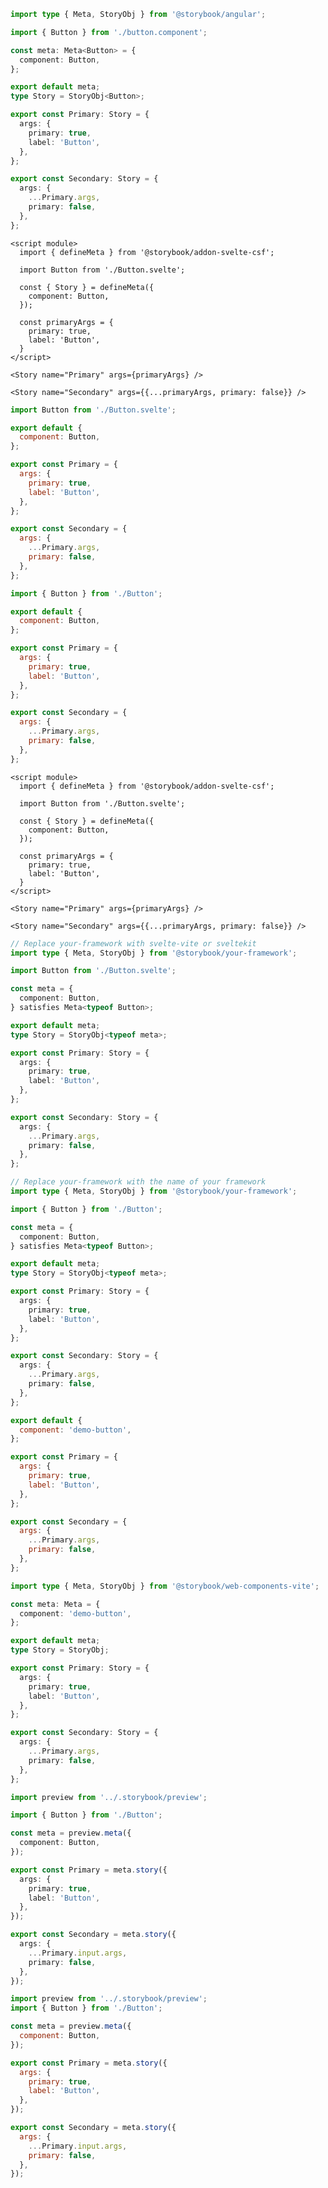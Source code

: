 ```ts filename="Button.stories.ts" renderer="angular" language="ts"
import type { Meta, StoryObj } from '@storybook/angular';

import { Button } from './button.component';

const meta: Meta<Button> = {
  component: Button,
};

export default meta;
type Story = StoryObj<Button>;

export const Primary: Story = {
  args: {
    primary: true,
    label: 'Button',
  },
};

export const Secondary: Story = {
  args: {
    ...Primary.args,
    primary: false,
  },
};
```

```svelte filename="Button.stories.svelte" renderer="svelte" language="js" tabTitle="Svelte CSF"
<script module>
  import { defineMeta } from '@storybook/addon-svelte-csf';

  import Button from './Button.svelte';

  const { Story } = defineMeta({
    component: Button,
  });

  const primaryArgs = {
    primary: true,
    label: 'Button',
  }
</script>

<Story name="Primary" args={primaryArgs} />

<Story name="Secondary" args={{...primaryArgs, primary: false}} />
```

```js filename="Button.stories.js" renderer="svelte" language="js" tabTitle="CSF"
import Button from './Button.svelte';

export default {
  component: Button,
};

export const Primary = {
  args: {
    primary: true,
    label: 'Button',
  },
};

export const Secondary = {
  args: {
    ...Primary.args,
    primary: false,
  },
};
```

```js filename="Button.stories.js|jsx" renderer="common" language="js" tabTitle="CSF 3"
import { Button } from './Button';

export default {
  component: Button,
};

export const Primary = {
  args: {
    primary: true,
    label: 'Button',
  },
};

export const Secondary = {
  args: {
    ...Primary.args,
    primary: false,
  },
};
```

```svelte filename="Button.stories.svelte" renderer="svelte" language="ts" tabTitle="Svelte CSF"
<script module>
  import { defineMeta } from '@storybook/addon-svelte-csf';

  import Button from './Button.svelte';

  const { Story } = defineMeta({
    component: Button,
  });

  const primaryArgs = {
    primary: true,
    label: 'Button',
  }
</script>

<Story name="Primary" args={primaryArgs} />

<Story name="Secondary" args={{...primaryArgs, primary: false}} />
```

```ts filename="Button.stories.ts" renderer="svelte" language="ts" tabTitle="CSF"
// Replace your-framework with svelte-vite or sveltekit
import type { Meta, StoryObj } from '@storybook/your-framework';

import Button from './Button.svelte';

const meta = {
  component: Button,
} satisfies Meta<typeof Button>;

export default meta;
type Story = StoryObj<typeof meta>;

export const Primary: Story = {
  args: {
    primary: true,
    label: 'Button',
  },
};

export const Secondary: Story = {
  args: {
    ...Primary.args,
    primary: false,
  },
};
```

```ts filename="Button.stories.ts|tsx" renderer="common" language="ts" tabTitle="CSF 3"
// Replace your-framework with the name of your framework
import type { Meta, StoryObj } from '@storybook/your-framework';

import { Button } from './Button';

const meta = {
  component: Button,
} satisfies Meta<typeof Button>;

export default meta;
type Story = StoryObj<typeof meta>;

export const Primary: Story = {
  args: {
    primary: true,
    label: 'Button',
  },
};

export const Secondary: Story = {
  args: {
    ...Primary.args,
    primary: false,
  },
};
```

```js filename="Button.stories.js" renderer="web-components" language="js"
export default {
  component: 'demo-button',
};

export const Primary = {
  args: {
    primary: true,
    label: 'Button',
  },
};

export const Secondary = {
  args: {
    ...Primary.args,
    primary: false,
  },
};
```

```ts filename="Button.stories.ts" renderer="web-components" language="ts"
import type { Meta, StoryObj } from '@storybook/web-components-vite';

const meta: Meta = {
  component: 'demo-button',
};

export default meta;
type Story = StoryObj;

export const Primary: Story = {
  args: {
    primary: true,
    label: 'Button',
  },
};

export const Secondary: Story = {
  args: {
    ...Primary.args,
    primary: false,
  },
};
```

```ts filename="Button.stories.ts|tsx" renderer="react" language="ts" tabTitle="CSF Next 🧪"
import preview from '../.storybook/preview';

import { Button } from './Button';

const meta = preview.meta({
  component: Button,
});

export const Primary = meta.story({
  args: {
    primary: true,
    label: 'Button',
  },
});

export const Secondary = meta.story({
  args: {
    ...Primary.input.args,
    primary: false,
  },
});
```

<!-- JS snippets still needed while providing both CSF 3 & Next -->

```js filename="Button.stories.js|jsx" renderer="react" language="js" tabTitle="CSF Next 🧪"
import preview from '../.storybook/preview';
import { Button } from './Button';

const meta = preview.meta({
  component: Button,
});

export const Primary = meta.story({
  args: {
    primary: true,
    label: 'Button',
  },
});

export const Secondary = meta.story({
  args: {
    ...Primary.input.args,
    primary: false,
  },
});
```
